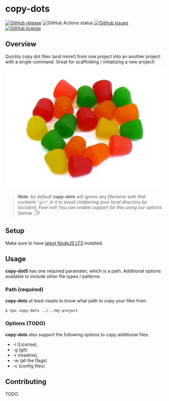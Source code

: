 # copy-dots
[![GitHub release](https://img.shields.io/github/tag/thescientist13/copy-dots.svg)](https://github.com/thescientist13/copy-dots/tags)
![GitHub Actions status](https://github.com/thescientist13/copy-dots/workflows/Master%20Integration/badge.svg)
[![GitHub issues](https://img.shields.io/github/issues-pr-raw/thescientist13/copy-dots.svg)](https://github.com/thescientist13/copy-dots/issues)
[![GitHub license](https://img.shields.io/badge/license-MIT-blue.svg)](https://raw.githubusercontent.com/thescientist13/copy-dots/master/LICENSE.md)

## Overview

Quickly copy dot files (and more!) from one project into an another project with a single command.  Great for scaffolding / initializing a new project!

![dotcs](./.github/assets/dots.jpg)

> _**Note**: by default **copy-dots** will ignore any filename with that contains `"git"` in it to avoid clobbering your local directory by accident.  Fear not!  You can enable support for this using our options (below 👇)!_

## Setup
Make sure to have [latest NodeJS LTS](https://nodejs.org/) installed.

## Usage

**copy-dotS** has one required paramater, which is a path.  Additional options available to include other file types / patterns.

### Path (required)

**copy-dots** at least neads to know what path to copy your files from.

```sh
$ npx copy-dots ../../my-project
```

### Options (TODO)

**copy-dots** also support the following options to copy additional files.

- -l (License), 
- -g (git)
- -r (readme), 
- -w (all the flags)
- -c (config files)

## Contributing
TODO